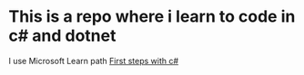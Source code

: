 # This is a repo where i learn to code in c# and dotnet 

I use Microsoft Learn path [First steps with c#](https://docs.microsoft.com/en-us/learn/paths/csharp-first-steps/)
